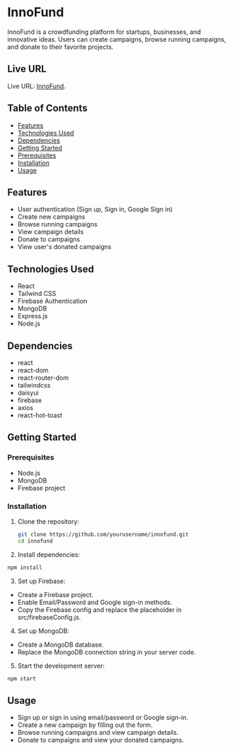 # InnoFund

InnoFund is a crowdfunding platform for startups, businesses, and innovative ideas. Users can create campaigns, browse running campaigns, and donate to their favorite projects.

## Live URL

Live URL: [InnoFund](https://innofund-a9c74.web.app/).

## Table of Contents

-   [Features](#features)
-   [Technologies Used](#technologies-used)
-   [Dependencies](#dependencies)
-   [Getting Started](#getting-started)
-   [Prerequisites](#prerequisites)
-   [Installation](#installation)
-   [Usage](#usage)

## Features

-   User authentication (Sign up, Sign in, Google Sign in)
-   Create new campaigns
-   Browse running campaigns
-   View campaign details
-   Donate to campaigns
-   View user's donated campaigns

## Technologies Used

-   React
-   Tailwind CSS
-   Firebase Authentication
-   MongoDB
-   Express.js
-   Node.js

## Dependencies

-   react
-   react-dom
-   react-router-dom
-   tailwindcss
-   daisyui
-   firebase
-   axios
-   react-hot-toast

## Getting Started

### Prerequisites

-   Node.js
-   MongoDB
-   Firebase project

### Installation

1. Clone the repository:

    ```sh
    git clone https://github.com/yourusername/innofund.git
    cd innofund
    ```

2. Install dependencies:

```sh
npm install
```

3. Set up Firebase:

-   Create a Firebase project.
-   Enable Email/Password and Google sign-in methods.
-   Copy the Firebase config and replace the placeholder in src/firebaseConfig.js.

4.  Set up MongoDB:

-   Create a MongoDB database.
-   Replace the MongoDB connection string in your server code.

5. Start the development server:

```sh
npm start
```

## Usage

-   Sign up or sign in using email/password or Google sign-in.
-   Create a new campaign by filling out the form.
-   Browse running campaigns and view campaign details.
-   Donate to campaigns and view your donated campaigns.
